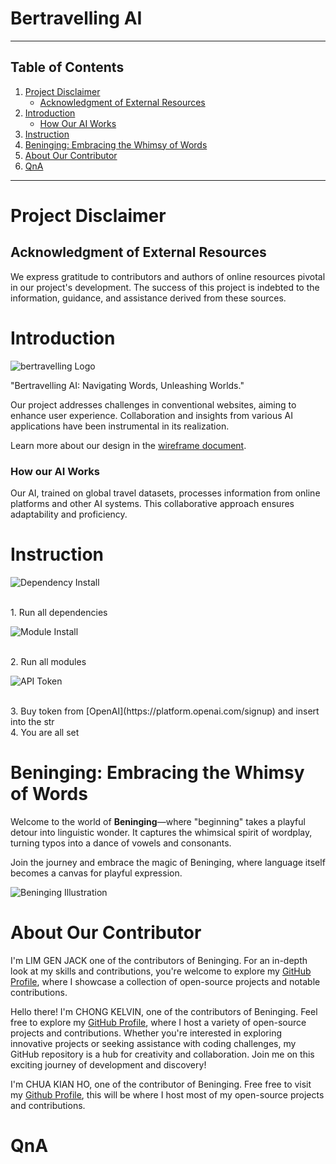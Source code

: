 # Bertravelling AI

- - -

## Table of Contents

1. [Project Disclaimer](#project-disclaimer)
   - [Acknowledgment of External Resources](#acknowledgment-of-external-resources)
2. [Introduction](#introduction)
   - [How Our AI Works](#how-our-ai-works)
3. [Instruction](#instruction)
4. [Beninging: Embracing the Whimsy of Words](#beninging-embracing-the-whimsy-of-words)
5. [About Our Contributor](#about-our-contributor)
6. [QnA](#qna)

- - -



# Project Disclaimer

## Acknowledgment of External Resources

We express gratitude to contributors and authors of online resources pivotal in our project's development. The success of this project is indebted to the information, guidance, and assistance derived from these sources.

# Introduction
![bertravelling Logo](.media/bertravelling_logo.jpg)

"Bertravelling AI: Navigating Words, Unleashing Worlds."

Our project addresses challenges in conventional websites, aiming to enhance user experience. Collaboration and insights from various AI applications have been instrumental in its realization.

Learn more about our design in the [wireframe document](.media/Bertravelling%20AI.pdf).


### How our AI Works

Our AI, trained on global travel datasets, processes information from online platforms and other AI systems. This collaborative approach ensures adaptability and proficiency.

# Instruction

![Dependency Install](.media/Dependency_install.png)

<br>
1. Run all dependencies<br>


![Module Install](.media/module_install.png)

<br>
2. Run all modules<br>

![API Token](.media/API_token.png)

<br>
3. Buy token from [OpenAI](https://platform.openai.com/signup) and insert into the str <br>
4. You are all set


# Beninging: Embracing the Whimsy of Words

Welcome to the world of **Beninging**—where "beginning" takes a playful detour into linguistic wonder. It captures the whimsical spirit of wordplay, turning typos into a dance of vowels and consonants.

Join the journey and embrace the magic of Beninging, where language itself becomes a canvas for playful expression.

![Beninging Illustration](.media/beninging_illustration.jpg)


# About Our Contributor
I'm LIM GEN JACK one of the contributors of Beninging. For an in-depth look at my skills and contributions, you're welcome to explore my [GitHub Profile](https://github.com/Jack-1118), where I showcase a collection of open-source projects and notable contributions.

Hello there! I'm CHONG KELVIN, one of the contributors of Beninging. Feel free to explore my [GitHub Profile](https://github.com/kelocker), where I host a variety of open-source projects and contributions. Whether you're interested in exploring innovative projects or seeking assistance with coding challenges, my GitHub repository is a hub for creativity and collaboration. Join me on this exciting journey of development and discovery!

I'm CHUA KIAN HO, one of the contributor of Beninging. Free free to visit my [Github Profile](https://github.com/awawot), this will be where I host most of my open-source projects and contributions.

# QnA